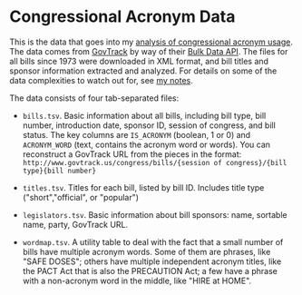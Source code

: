 Congressional Acronym Data
======================

This is the data that goes into my [analysis of congressional acronym usage](http://noahveltman.com/acronyms/).  The data comes from [GovTrack](http://govtrack.us/) by way of their [Bulk Data API](http://www.govtrack.us/developers/data).  The files for all bills since 1973 were downloaded in XML format, and bill titles and sponsor information extracted and analyzed.  For details on some of the data complexities to watch out for, see [my notes](http://noahveltman.com/acronyms/#data).

The data consists of four tab-separated files:
* `bills.tsv`.  Basic information about all bills, including bill type, bill number, introduction date, sponsor ID, session of congress, and bill status.  The key columns are `IS_ACRONYM` (boolean, 1 or 0) and `ACRONYM_WORD` (text, contains the acronym word or words).  You can reconstruct a GovTrack URL from the pieces in the format: `http://www.govtrack.us/congress/bills/{session of congress}/{bill type}{bill number}`

* `titles.tsv`.  Titles for each bill, listed by bill ID.  Includes title type ("short","official", or "popular")
* `legislators.tsv`.  Basic information about bill sponsors: name, sortable name, party, GovTrack URL.
* `wordmap.tsv`.  A utility table to deal with the fact that a small number of bills have multiple acronym words.  Some of them are phrases, like "SAFE DOSES"; others have multiple independent acronym titles, like the PACT Act that is also the PRECAUTION Act; a few have a phrase with a non-acronym word in the middle, like "HIRE at HOME".